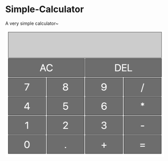 # Simple-Calculator
A very simple calculator~

<img src="./Cal.png" width="500px" height="400px"/>

